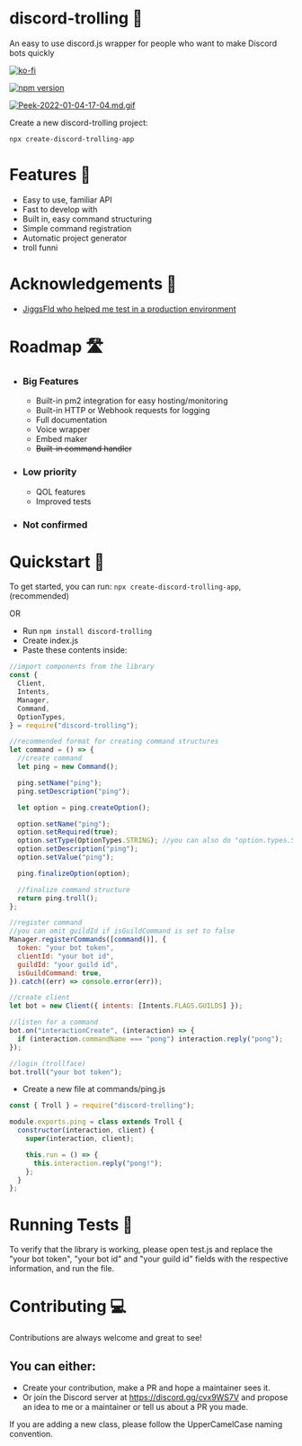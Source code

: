 # discord-trolling 👏

An easy to use discord.js wrapper for people who want to make Discord bots quickly

[![ko-fi](https://ko-fi.com/img/githubbutton_sm.svg)](https://ko-fi.com/J3J54IL17)

[![npm version](https://badge.fury.io/js/discord-trolling.svg)](https://badge.fury.io/js/discord-trolling)

[![Peek-2022-01-04-17-04.md.gif](https://s10.gifyu.com/images/Peek-2022-01-04-17-04.md.gif)](https://gifyu.com/image/SSDPs)

Create a new discord-trolling project:

```
npx create-discord-trolling-app
```

# Features 📄

- Easy to use, familiar API
- Fast to develop with
- Built in, easy command structuring
- Simple command registration
- Automatic project generator
- troll funni

# Acknowledgements 💌

- [JiggsFld who helped me test in a production environment](https://github.com/JiggsFld)

# Roadmap 🛣️

- ### Big Features
  - Built-in pm2 integration for easy hosting/monitoring
  - Built-in HTTP or Webhook requests for logging
  - Full documentation
  - Voice wrapper
  - Embed maker
  - ~~Built-in command handler~~
- ### Low priority
  - QOL features
  - Improved tests
- ### Not confirmed

# Quickstart 💨

To get started, you can run: `npx create-discord-trolling-app`, (recommended)

OR

- Run `npm install discord-trolling`
- Create index.js
- Paste these contents inside:

```javascript
//import components from the library
const {
  Client,
  Intents,
  Manager,
  Command,
  OptionTypes,
} = require("discord-trolling");

//recommended format for creating command structures
let command = () => {
  //create command
  let ping = new Command();

  ping.setName("ping");
  ping.setDescription("ping");

  let option = ping.createOption();

  option.setName("ping");
  option.setRequired(true);
  option.setType(OptionTypes.STRING); //you can also do "option.types.STRING"
  option.setDescription("ping");
  option.setValue("ping");

  ping.finalizeOption(option);

  //finalize command structure
  return ping.troll();
};

//register command
//you can omit guildId if isGuildCommand is set to false
Manager.registerCommands([command()], {
  token: "your bot token",
  clientId: "your bot id",
  guildId: "your guild id",
  isGuildCommand: true,
}).catch((err) => console.error(err));

//create client
let bot = new Client({ intents: [Intents.FLAGS.GUILDS] });

//listen for a command
bot.on("interactionCreate", (interaction) => {
  if (interaction.commandName === "pong") interaction.reply("pong");
});

//login (trollface)
bot.troll("your bot token");
```

- Create a new file at commands/ping.js

```javascript
const { Troll } = require("discord-trolling");

module.exports.ping = class extends Troll {
  constructor(interaction, client) {
    super(interaction, client);

    this.run = () => {
      this.interaction.reply("pong!");
    };
  }
};
```

# Running Tests 🧐

To verify that the library is working, please open test.js and replace the "your bot token", "your bot id" and "your guild id" fields with the respective information, and run the file.

# Contributing 💻

Contributions are always welcome and great to see!

## You can either:

- Create your contribution, make a PR and hope a maintainer sees it.
- Or join the Discord server at https://discord.gg/cvx9WS7V and propose an idea to me or a maintainer or tell us about a PR you made.

If you are adding a new class, please follow the UpperCamelCase naming convention.

